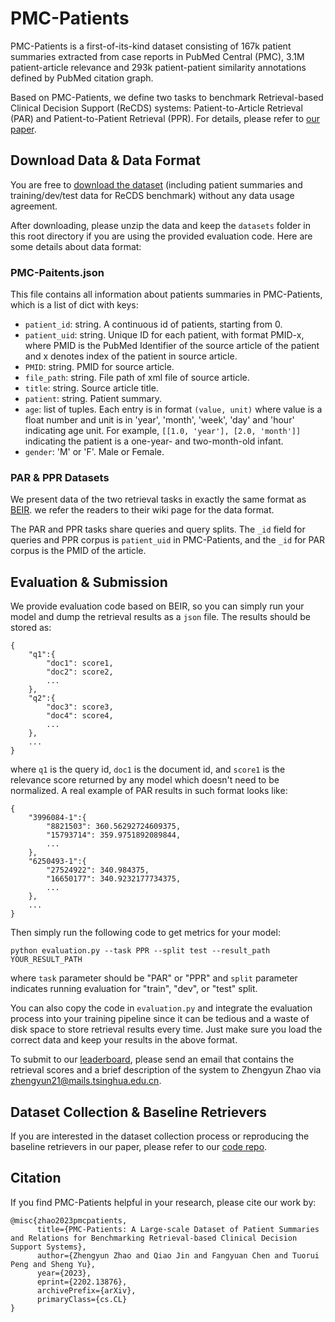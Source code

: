 # PMC-Patients

PMC-Patients is a first-of-its-kind dataset consisting of 167k patient summaries extracted from case reports in PubMed Central (PMC), 3.1M patient-article relevance and 293k patient-patient similarity annotations defined by PubMed citation graph.

Based on PMC-Patients, we define two tasks to benchmark Retrieval-based Clinical Decision Support (ReCDS) systems: Patient-to-Article Retrieval (PAR) and Patient-to-Patient Retrieval (PPR).
For details, please refer to [our paper](https://arxiv.org/pdf/2202.13876.pdf).

## Download Data & Data Format

You are free to [download the dataset](https://drive.google.com/file/d/1v8jp_AU9xxn5To36vaM8pbnlR4KtoLHX/view?usp=share_link) (including patient summaries and training/dev/test data for ReCDS benchmark) without any data usage agreement. 

After downloading, please unzip the data and keep the `datasets` folder in this root directory if you are using the provided evaluation code. Here are some details about data format:


### PMC-Paitents.json

This file contains all information about patients summaries in PMC-Patients, which is a list of dict with keys:
- `patient_id`: string. A continuous id of patients, starting from 0.
- `patient_uid`: string. Unique ID for each patient, with format PMID-x, where PMID is the PubMed Identifier of the source article of the patient and x denotes index of the patient in source article.
- `PMID`: string. PMID for source article.
- `file_path`: string. File path of xml file of source article.
- `title`: string. Source article title.
- `patient`: string. Patient summary.
- `age`: list of tuples. Each entry is in format `(value, unit)` where value is a float number and unit is in 'year', 'month', 'week', 'day' and 'hour' indicating age unit. For example, `[[1.0, 'year'], [2.0, 'month']]` indicating the patient is a one-year- and two-month-old infant.
- `gender`: 'M' or 'F'. Male or Female.


### PAR & PPR Datasets

We present data of the two retrieval tasks in exactly the same format as [BEIR](https://github.com/beir-cellar/beir/wiki/Load-your-custom-dataset). we refer the readers to their wiki page for the data format.

The PAR and PPR tasks share queries and query splits. The `_id` field for queries and PPR corpus is `patient_uid` in PMC-Patients, and the `_id` for PAR corpus is the PMID of the article.


## Evaluation & Submission

We provide evaluation code based on BEIR, so you can simply run your model and dump the retrieval results as a `json` file.
The results should be stored as:
```
{
    "q1":{
        "doc1": score1,
        "doc2": score2,
        ...
    },
    "q2":{
        "doc3": score3,
        "doc4": score4,
        ...
    },
    ...
}
```
where `q1` is the query id, `doc1` is the document id, and `score1` is the relevance score returned by any model which doesn't need to be normalized. A real example of PAR results in such format looks like:
```
{
    "3996084-1":{
        "8821503": 360.56292724609375,
        "15793714": 359.9751892089844,
        ...
    },
    "6250493-1":{
        "27524922": 340.984375,
        "16650177": 340.9232177734375,
        ...
    },
    ...
}
```

Then simply run the following code to get metrics for your model:
```
python evaluation.py --task PPR --split test --result_path YOUR_RESULT_PATH
```
where `task` parameter should be "PAR" or "PPR" and `split` parameter indicates running evaluation for "train", "dev", or "test" split.

You can also copy the code in `evaluation.py` and integrate the evaluation process into your training pipeline since it can be tedious and a waste of disk space to store retrieval results every time.
Just make sure you load the correct data and keep your results in the above format.

To submit to our [leaderboard](https://pmc-patients.github.io/), please send an email that contains the retrieval scores and a brief description of the system to Zhengyun Zhao via zhengyun21@mails.tsinghua.edu.cn.

## Dataset Collection & Baseline Retrievers
If you are interested in the dataset collection process or reproducing the baseline retrievers in our paper, please refer to our [code repo](https://github.com/zhao-zy15/PMC-Patients).


## Citation
If you find PMC-Patients helpful in your research, please cite our work by:
```
@misc{zhao2023pmcpatients,
      title={PMC-Patients: A Large-scale Dataset of Patient Summaries and Relations for Benchmarking Retrieval-based Clinical Decision Support Systems}, 
      author={Zhengyun Zhao and Qiao Jin and Fangyuan Chen and Tuorui Peng and Sheng Yu},
      year={2023},
      eprint={2202.13876},
      archivePrefix={arXiv},
      primaryClass={cs.CL}
}
```
